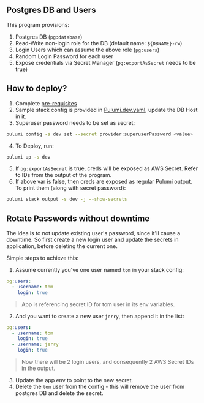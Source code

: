 ## Postgres DB and Users

This program provisions:

1. Postgres DB (`pg:database`)
2. Read-Write non-login role for the DB (default name: `${DBNAME}-rw`)
3. Login Users which can assume the above role (`pg:users`)
4. Random Login Password for each user
5. Expose credentials via Secret Manager (`pg:exportAsSecret` needs to be true)

## How to deploy?

1. Complete [pre-requisites](/README.md#prerequisites)
2. Sample stack config is provided in [Pulumi.dev.yaml](./Pulumi.dev.yaml), update the DB Host in it.
3. Superuser password needs to be set as secret:

```bash
pulumi config -s dev set --secret provider:superuserPassword <value>
```

4. To Deploy, run:

```bash
pulumi up -s dev
```

5. If `pg:exportAsSecret` is true, creds will be exposed as AWS Secret. Refer to IDs from the output of the program.
6. If above var is false, then creds are exposed as regular Pulumi output. To print them (along with secret password):

```bash
pulumi stack output -s dev -j --show-secrets
```

## Rotate Passwords without downtime

The idea is to not update existing user's password, since it'll cause a downtime. So first create a new login user and update the secrets in application, before deleting the current one.

Simple steps to achieve this:

1. Assume currently you've one user named `tom` in your stack config:

```yaml
pg:users:
  - username: tom
    login: true
```

> App is referencing secret ID for tom user in its env variables.

2. And you want to create a new user `jerry`, then append it in the list:

```yaml
pg:users:
  - username: tom
    login: true
  - username: jerry
    login: true
```

> Now there will be 2 login users, and consequently 2 AWS Secret IDs in the output.

3. Update the app env to point to the new secret.
4. Delete the `tom` user from the config - this will remove the user from postgres DB and delete the secret.
